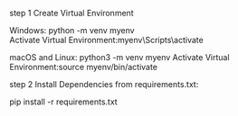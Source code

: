 
step 1
Create Virtual Environment

Windows: 
python -m venv myenv  
Activate Virtual Environment:myenv\Scripts\activate

macOS and Linux: 
python3 -m venv myenv
Activate Virtual Environment:source myenv/bin/activate

step 2
Install Dependencies from requirements.txt:

pip install -r requirements.txt
